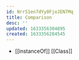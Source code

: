 ```yaml
---
id: NrrS1en7dYy0FjoJEN7Mq
title: Comparison
desc: ''
updated: 1633356304895
created: 1633356284545
---
```


- [[instanceOf]] [[Class]]
